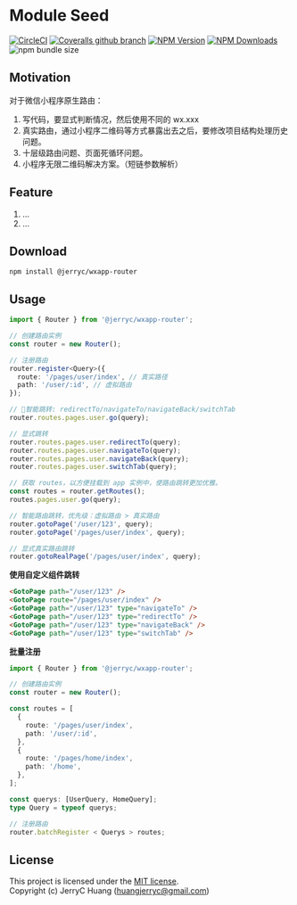 # Module Seed

[![CircleCI](https://img.shields.io/circleci/build/github/JerryC8080/wxapp-router/master?style=for-the-badge)](https://circleci.com/gh/JerryC8080/wxapp-router/tree/master)
[![Coveralls github branch](https://img.shields.io/coveralls/github/JerryC8080/wxapp-router/master?style=for-the-badge)](https://coveralls.io/github/JerryC8080/wxapp-router?branch=master)
[![NPM Version](https://img.shields.io/npm/v/@jerryc/wxapp-router.svg?style=for-the-badge)](https://www.npmjs.com/package/@jerryc/wxapp-router)
[![NPM Downloads](https://img.shields.io/npm/dm/@jerryc/wxapp-router.svg?style=for-the-badge)](https://www.npmjs.com/package/@jerryc/wxapp-router)
![npm bundle size](https://img.shields.io/bundlephobia/minzip/@jerryc/mini-logger.svg?style=for-the-badge)

## Motivation

对于微信小程序原生路由：

1. 写代码，要显式判断情况，然后使用不同的 wx.xxx
2. 真实路由，通过小程序二维码等方式暴露出去之后，要修改项目结构处理历史问题。
3. 十层级路由问题、页面死循环问题。
4. 小程序无限二维码解决方案。（短链参数解析）

## Feature

1. ...
2. ...

## Download

```shell
npm install @jerryc/wxapp-router
```

## Usage

```typescript
import { Router } from '@jerryc/wxapp-router';

// 创建路由实例
const router = new Router();

// 注册路由
router.register<Query>({
  route: '/pages/user/index', // 真实路径
  path: '/user/:id', // 虚拟路由
});

// 智能跳转: redirectTo/navigateTo/navigateBack/switchTab
router.routes.pages.user.go(query);

// 显式跳转
router.routes.pages.user.redirectTo(query);
router.routes.pages.user.navigateTo(query);
router.routes.pages.user.navigateBack(query);
router.routes.pages.user.switchTab(query);

// 获取 routes，以方便挂载到 app 实例中，使路由跳转更加优雅。
const routes = router.getRoutes();
routes.pages.user.go(query);

// 智能路由跳转，优先级：虚拟路由 > 真实路由
router.gotoPage('/user/123', query);
router.gotoPage('/pages/user/index', query);

// 显式真实路由跳转
router.gotoRealPage('/pages/user/index', query);
```

**使用自定义组件跳转**

```html
<GotoPage path="/user/123" />
<GotoPage route="/pages/user/index" />
<GotoPage path="/user/123" type="navigateTo" />
<GotoPage path="/user/123" type="redirectTo" />
<GotoPage path="/user/123" type="navigateBack" />
<GotoPage path="/user/123" type="switchTab" />
```

**批量注册**

```typescript
import { Router } from '@jerryc/wxapp-router';

// 创建路由实例
const router = new Router();

const routes = [
  {
    route: '/pages/user/index',
    path: '/user/:id',
  },
  {
    route: '/pages/home/index',
    path: '/home',
  },
];

const querys: [UserQuery, HomeQuery];
type Query = typeof querys;

// 注册路由
router.batchRegister < Querys > routes;
```

## License

This project is licensed under the [MIT license](LICENSE).  
Copyright (c) JerryC Huang (huangjerryc@gmail.com)
